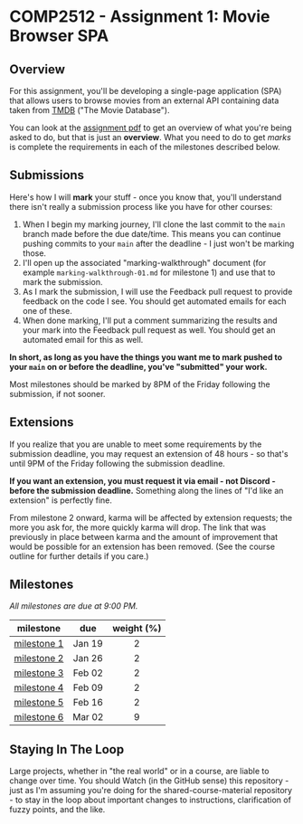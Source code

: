 # COMP2512 - Assignment 1: Movie Browser SPA

## Overview

For this assignment, you'll be developing a single-page application (SPA) that allows users to browse movies from an external API containing data taken from [TMDB](https://www.themoviedb.org/) ("The Movie Database").

You can look at the [assignment pdf](comp-3512-asg-1-winter-2020-current.pdf) to get an overview of what you're being asked to do, but that is just an **overview**. What you need to do to get *marks* is complete the requirements in each of the milestones described below.

## Submissions

Here's how I will **mark** your stuff - once you know that, you'll understand there isn't really a submission process like you have for other courses:

1. When I begin my marking journey, I'll clone the last commit to the `main` branch made before the due date/time. This means you can continue pushing commits to your `main` after the deadline - I just won't be marking those.
2. I'll open up the associated "marking-walkthrough" document (for example `marking-walkthrough-01.md` for milestone 1) and use that to mark the submission.
3. As I mark the submission, I will use the Feedback pull request to provide feedback on the code I see. You should get automated emails for each one of these.
4. When done marking, I'll put a comment summarizing the results and your mark into the Feedback pull request as well. You should get an automated email for this as well.

**In short, as long as you have the things you want me to mark pushed to your `main` on or before the deadline, you've "submitted" your work.**

Most milestones should be marked by 8PM of the Friday following the submission, if not sooner.

## Extensions

If you realize that you are unable to meet some requirements by the submission deadline, you may request an extension of 48 hours - so that's until 9PM of the Friday following the submission deadline.

**If you want an extension, you must request it via email - not Discord - before the submission deadline.** Something along the lines of "I'd like an extension" is perfectly fine.

From milestone 2 onward, karma will be affected by extension requests; the more you ask for, the more quickly karma will drop. The link that was previously in place between karma and the amount of improvement that would be possible for an extension has been removed. (See the course outline for further details if you care.)


## Milestones

_All milestones are due at 9:00 PM._

|           milestone            |  due   | weight (%) |
|:------------------------------:|:------:|:----------:|
| [milestone 1](milestone-01.md) | Jan 19 |     2      |
| [milestone 2](milestone-02.md) | Jan 26 |     2      |
| [milestone 3](milestone-03.md) | Feb 02 |     2      |
| [milestone 4](milestone-04.md) | Feb 09 |     2      |
| [milestone 5](milestone-05.md) | Feb 16 |     2      |
| [milestone 6](milestone-06.md) | Mar 02 |     9      |


## Staying In The Loop

Large projects, whether in "the real world" or in a course, are liable to change over time. You should Watch (in the GitHub sense) this repository - just as I'm assuming you're doing for the shared-course-material repository - to stay in the loop about important changes to instructions, clarification of fuzzy points, and the like.
